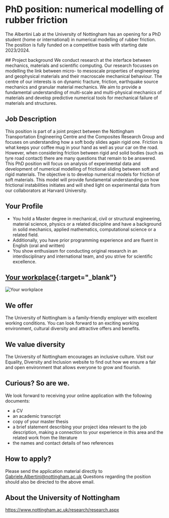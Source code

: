 # PhD position: numerical modelling of rubber friction

The Albertini Lab at the University of Nottingham has an opening for a PhD student (home or international) in numerical modelling of rubber friction. The position is fully funded on a competitive basis with starting date 2023/2024.

## Project background
We conduct research at the interface between mechanics, materials and scientific computing. Our research focusses on modelling the link between micro- to mesoscale properties of engineering and geophysical materials and their macroscale mechanical behaviour. The centre of our interests is on dynamic fracture, friction, earthquake source mechanics and granular material mechanics. We aim to provide a fundamental understanding of multi-scale and multi-physical mechanics of materials and develop predictive numerical tools for mechanical failure of materials and structures.

## Job Description
This position is part of a joint project between the Nottingham Transportation Engineering Centre and the Composites Research Group and focuses on understanding how a soft body slides again rigid one. Friction is what keeps your coffee mug in your hand as well as your car on the road. However, when considering friction between rigid and solid bodies (such as tyre road contact) there are many questions that remain to be answered. This PhD position will focus on analysis of experimental data and development of numerical modelling of frictional sliding between soft and rigid materials. The objective is to develop numerical models for friction of soft materials. This model will provide fundamental understanding on how frictional instabilities initiates and will shed light on experimental data from our collaborators at Harvard University.

## Your Profile
-	You hold a Master degree in mechanical, civil or structural engineering, material science, physics or a related discipline and have a background in solid mechanics, applied mathematics, computational science or a related field.
-	Additionally, you have prior programming experience and are fluent in English (oral and written)
-	You show enthusiasm for conducting original research in an interdisciplinary and international team, and you strive for scientific excellence.

## [Your workplace](https://goo.gl/maps/SJiWHPYRP1f35gJ46){:target="_blank"}

![Your workplace](https://goo.gl/maps/SJiWHPYRP1f35gJ46)

## We offer
The University of Nottingham is a family-friendly employer with excellent working conditions. You can look forward to an exciting working environment, cultural diversity and attractive offers and benefits.

## We value diversity
The University of Nottingham encourages an inclusive culture. Visit our Equality, Diversity and Inclusion website to find out how we ensure a fair and open environment that allows everyone to grow and flourish.

## Curious? So are we.
We look forward to receiving your online application with the following documents:
-	a CV
-	an academic transcript
-	copy of your master thesis
-	a brief statement describing your project idea relevant to the job description, making a connection to your experience in this area and the related work from the literature
-	the names and contact details of two references

## How to apply?
Please send the application material directly to Gabriele.Albertini@nottingham.ac.uk
Questions regarding the position should also be directed to the above email.

## About the University of Nottingham
https://www.nottingham.ac.uk/research/research.aspx
